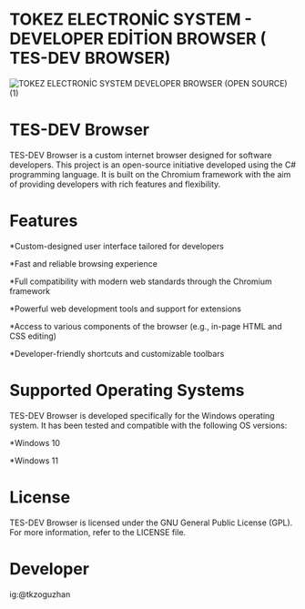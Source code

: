 # TOKEZ ELECTRONİC SYSTEM - DEVELOPER EDİTİON BROWSER ( TES-DEV BROWSER)

![TOKEZ ELECTRONİC SYSTEM DEVELOPER BROWSER (OPEN SOURCE) (1)](https://github.com/wechtof/tesdevbrowser/assets/111958409/034798a6-ae94-4591-87c5-a0c0e4f2795a)

# TES-DEV Browser

TES-DEV Browser is a custom internet browser designed for software developers. This project is an open-source initiative developed using the C# programming language. It is built on the Chromium framework with the aim of providing developers with rich features and flexibility.

# Features
*Custom-designed user interface tailored for developers

*Fast and reliable browsing experience

*Full compatibility with modern web standards through the Chromium framework

*Powerful web development tools and support for extensions

*Access to various components of the browser (e.g., in-page HTML and CSS editing)

*Developer-friendly shortcuts and customizable toolbars


# Supported Operating Systems

TES-DEV Browser is developed specifically for the Windows operating system. It has been tested and compatible with the following OS versions:

*Windows 10

*Windows 11

# License

TES-DEV Browser is licensed under the GNU General Public License (GPL). For more information, refer to the LICENSE file.

# Developer

ig:@tkzoguzhan

